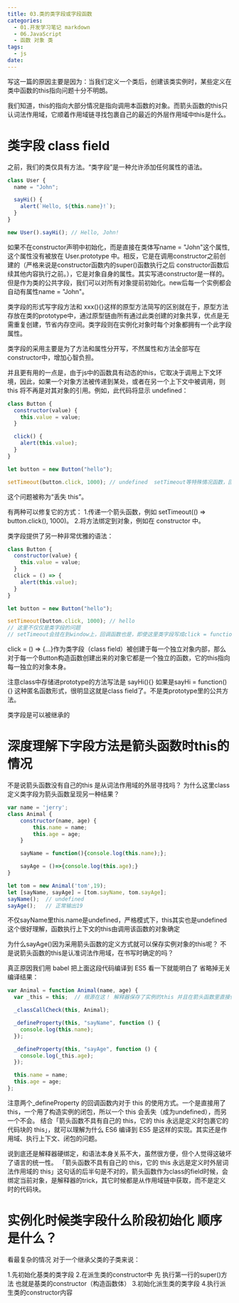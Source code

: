```yaml
---
title: 03.类的类字段或字段函数
categories:
  - 01.开发学习笔记 markdown
  - 06.JavaScript
  - 函数 对象 类
tags:
  - js
date:
---
```


写这一篇的原因主要是因为：当我们定义一个类后，创建该类实例时，某些定义在类中函数的this指向问题十分不明朗。

我们知道，this的指向大部分情况是指向调用本函数的对象。而箭头函数的this只认词法作用域，它顺着作用域链寻找包裹自己的最近的外层作用域中this是什么。


# 类字段 class field
之前，我们的类仅具有方法。“类字段”是一种允许添加任何属性的语法。

```js
class User {
  name = "John";

  sayHi() {
    alert(`Hello, ${this.name}!`);
  }
}

new User().sayHi(); // Hello, John!
```
如果不在constructor声明中初始化，而是直接在类体写name = "John"这个属性,这个属性没有被放在 User.prototype 中。相反，它是在调用constructor之前创建的（严格来说是constructor函数内的super()函数执行之后 constructor函数后续其他内容执行之前。），它是对象自身的属性。其实写进constructor是一样的。但是作为类的公共字段，我们可以对所有对象提前初始化。new后每一个实例都会自动有属性name = "John"。

类字段的形式写字段方法和 xxx(){}这样的原型方法简写的区别就在于，原型方法存放在类的prototype中，通过原型链由所有通过此类创建的对象共享，优点是无需重复创建，节省内存空间。类字段则在实例化对象时每个对象都拥有一个此字段属性。

类字段的采用主要是为了方法和属性分开写，不然属性和方法全部写在constructor中，增加心智负担。

并且更有用的一点是，由于js中的函数具有动态的this，它取决于调用上下文环境，因此，如果一个对象方法被传递到某处，或者在另一个上下文中被调用，则 this 将不再是对其对象的引用。例如，此代码将显示 undefined：

```js
class Button {
  constructor(value) {
    this.value = value;
  }

  click() {
    alert(this.value);
  }
}

let button = new Button("hello");

setTimeout(button.click, 1000); // undefined  setTimeout等特殊情况函数，回调函数作为参数被传入之后，函数都是挂在在window上的
```
这个问题被称为“丢失 this”。

有两种可以修复它的方式：
1.传递一个箭头函数，例如 setTimeout(() => button.click(), 1000)。
2.将方法绑定到对象，例如在 constructor 中。

类字段提供了另一种非常优雅的语法：

```js
class Button {
  constructor(value) {
    this.value = value;
  }
  click = () => {
    alert(this.value);
  }
}

let button = new Button("hello");

setTimeout(button.click, 1000); // hello
// 这里不仅仅是类字段的问题
// setTimeout会挂在到window上，回调函数也是，即使这里类字段写成click = function(){alert(this.value)}也还是undefined。 箭头函数有效是因为引擎在处理箭头函数时做了一点魔法。看下一小节。
```

click = () => {...}作为类字段（class field）被创建于每一个独立对象内部，那么对于每一个Button构造函数创建出来的对象它都是一个独立的函数，它的this指向每一独立的对象本身。

注意class中存储进prototype的方法写法是 sayHi(){}
如果是sayHi = function(){} 这种匿名函数形式，很明显这就是class field了。不是类prototype里的公共方法。

类字段是可以被继承的

# 深度理解下字段方法是箭头函数时this的情况
不是说箭头函数没有自己的this 是从词法作用域的外层寻找吗？
为什么这里class定义类字段为箭头函数呈现另一种结果？

```js
var name = 'jerry'; 
class Animal {
    constructor(name, age) {
        this.name = name;
        this.age = age;
    }

    sayName = function(){console.log(this.name);};

    sayAge = ()=>{console.log(this.age);}
}

let tom = new Animal('tom',19);
let [sayName, sayAge] = [tom.sayName, tom.sayAge];
sayName();  // undefined
sayAge();   // 正常输出19
```

不仅sayName里this.name是undefined，严格模式下，this其实也是undefined
这个很好理解，函数执行上下文的this由调用该函数的对象确定

为什么sayAge()因为采用箭头函数的定义方式就可以保存实例对象的this呢？
不是说箭头函数的this是认准词法作用域，在书写时确定的吗？

真正原因我们用 babel 把上面这段代码编译到 ES5 看一下就能明白了
省略掉无关编译结果：


```js
var Animal = function Animal(name, age) {
  var _this = this;  // 根源在这！ 解释器保存了实例的this 并且在箭头函数里直接使用了该_this

  _classCallCheck(this, Animal);

  _defineProperty(this, "sayName", function () {
    console.log(this.name);
  });

  _defineProperty(this, "sayAge", function () {
    console.log(_this.age);
  });

  this.name = name;
  this.age = age;
};
```

注意两个_defineProperty 的回调函数内对于 this 的使用方式。一个是直接用了 this，一个用了构造实例的闭包，所以一个 this 会丢失（成为undefined），而另一个不会。
结合「箭头函数不具有自己的 this，它的 this 永远是定义时包裹它的代码块的 this」，就可以理解为什么 ES6 编译到 ES5 是这样的实现。其实还是作用域、执行上下文、闭包的问题。

说到底还是解释器硬绑定，和语法本身关系不大，虽然很方便，但个人觉得这破坏了语言的统一性。
「箭头函数不具有自己的 this，它的 this 永远是定义时外层词法作用域的 this」这句话的后半句是不对的，箭头函数作为class的field时候，会绑定当前对象，是解释器的trick，其它时候都是从作用域链中获取，而不是定义时的代码块。

# 实例化时候类字段什么阶段初始化 顺序是什么？
看最复杂的情况
对于一个继承父类的子类来说：

1.先初始化基类的类字段
2.在派生类的constructor中 
先 执行第一行的super()方法 也就是基类的constructor（构造函数体）
3.初始化派生类的类字段
4.执行派生类的constructor内容